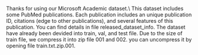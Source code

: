 Thanks for using our Microsoft Academic dataset.\\
This dataset includes some PubMed publications. Each publication includes an unique publication ID, citations (edge to other publications), and several features of this publication. 
You can find details in file released_dataset_info. 
The dataset have already been devided into train, val, and test file. Due to the size of train file, we compress it into zip file 001 and 002. you can uncompress it by opening file train.txt.zip.001.
